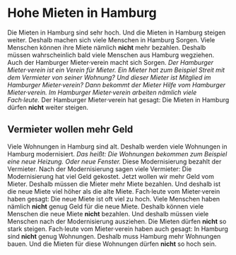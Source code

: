 # Hohe Mieten in Hamburg

Die Mieten in Hamburg sind sehr hoch. Und die Mieten in Hamburg steigen weiter. Deshalb machen sich viele Menschen in Hamburg Sorgen. Viele Menschen können ihre Miete nämlich **nicht** mehr bezahlen. Deshalb müssen wahrscheinlich bald viele Menschen aus Hamburg wegziehen. Auch der Hamburger Mieter·verein macht sich Sorgen. 
*Der Hamburger Mieter·verein ist ein Verein für Mieter.* 
*Ein Mieter hat zum Beispiel Streit mit dem Vermieter von seiner Wohnung?* 
*Und dieser Mieter ist Mitglied im Hamburger Mieter·verein?* 
*Dann bekommt der Mieter Hilfe vom Hamburger Mieter·verein.* 
*Im Hamburger Mieter·verein arbeiten nämlich viele Fach·leute.* Der Hamburger Mieter·verein hat gesagt: Die Mieten in Hamburg dürfen **nicht** weiter steigen. 

## Vermieter wollen mehr Geld
Viele Wohnungen in Hamburg sind alt. Deshalb werden viele Wohnungen in Hamburg modernisiert. *Das heißt:* 
*Die Wohnungen bekommen zum Beispiel eine neue Heizung.* 
*Oder neue Fenster.* Diese Modernisierung bezahlt der Vermieter. Nach der Modernisierung sagen viele Vermieter: Die Modernisierung hat viel Geld gekostet. Jetzt wollen wir mehr Geld vom Mieter. Deshalb müssen die Mieter mehr Miete bezahlen. Und deshalb ist die neue Miete viel höher als die alte Miete. 
Fach·leute vom Mieter·verein haben gesagt: Die neue Miete ist oft viel zu hoch. Viele Menschen haben nämlich **nicht** genug Geld für die neue Miete. Deshalb können viele Menschen die neue Miete **nicht** bezahlen. Und deshalb müssen viele Menschen nach der Modernisierung ausziehen. Die Mieten dürfen **nicht** so stark steigen. Fach·leute vom Mieter·verein haben auch gesagt: In Hamburg sind **nicht** genug Wohnungen. Deshalb muss Hamburg mehr Wohnungen bauen. Und die Mieten für diese Wohnungen dürfen **nicht** so hoch sein. 
